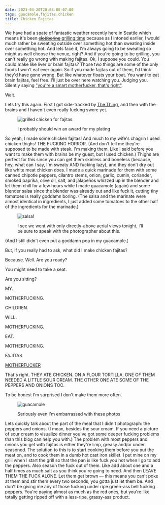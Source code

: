 ```yaml
---
date: 2021-04-20T20:03:00-07:00
tags: guacamole,fajitas,chicken
title: Chicken Fajitas
---
```


We have had a spate of fantastic weather recently here in Seattle which means it's been [~~clobbering~~ grilling time](https://www.youtube.com/watch?v=eg8DTgLhUdc) because as I intoned earlier, I would much rather be sweating outside over something hot than sweating inside over something hot. And lets face it, I'm always going to be sweating so might as well choose the venue, right? And if you're going to be grilling, you can't really go wrong with making fajitas. Ok, I suppose you could. You could make like liver or brain fajitas? Those two things are some of the only foods I won't eat ever again. So if you made fajitas out of them, I'd think they'd have gone wrong. But like whatever floats your boat. You want to eat brain fajitas, feel free. I'll just be over here watching you. Judging you. Silently saying ["you're a smart motherfucker, that's right"](https://www.youtube.com/watch?v=Hrm-rPSCIBw).

Wait.

Lets try this again. First I got side-tracked by [The Thing](https://www.youtube.com/watch?v=AEBTfVFw99A), and then with the brains and I haven't even really fucking swore yet.

<figure>

![grilled chicken for fajitas](fajitas_chicken.jpg)

<figcaption>I probably should win an award for my plating</figcaption>
</figure>

So yeah, I made some chicken fajitas! And much to my wife's chagrin I used chicken thighs! THE FUCKING HORROR. (And don't tell me they're supposed to be made with steak. I'm making them. Like I said before you want to make them with brains be my guest, but I used chicken.) Thighs are perfect for this since you can get them skinless and boneless (because, hey, what can I say, I'm sweaty AND fucking lazy), and they don't dry out like white meat chicken does. I made a quick marinade for them with some canned chipotle peppers, cilantro stems, onion, garlic, cumin, coriander, smoked paprika, olive oil, salt, and jalapeños whizzed up in the blender and let them chill for a few hours while I made guacamole (again) and some blender salsa since the blender was already out and like fuck it, cutting tiny tomatoes is really goddamn boring. (The salsa and the marinate were almost identical in ingredients, I just added some tomatoes to the other half of the ingredients for the marinade.)

<figure>

![salsa!](fajitas_salsa.jpg)

<figcaption>I see we went with only directly-above aerial views tonight. I'll be sure to speak with the photographer about this.</figcaption>
</figure>

(And I still didn't even put a goddamn pea in my guacamole.)

But, if you really had to ask, what did I make chicken fajitas? 

Because. Well. Are you ready?

You might need to take a seat.

Are you sitting?

MY.

MOTHERFUCKING.

CHILDREN.

WILL.

MOTHERFUCKING.

EAT.

MOTHERFUCKING.

FAJITAS.

[MOTHERFUCKER](https://www.youtube.com/watch?v=JmzUDj6aFzU)

That's right. THEY ATE CHICKEN. ON A FLOUR TORTILLA. ONE OF THEM NEEDED A LITTLE SOUR CREAM. THE OTHER ONE ATE SOME OF THE PEPPERS AND ONIONS TOO.

To be honest I'm surprised I don't make them more often.

<figure>

![guacamole](fajitas_guacamole.jpg)

<figcaption>Seriously even I'm embarrassed with these photos</figcaption>
</figure>

Lets quickly talk about the part of the meal that I didn't photograph: the peppers and onions. (I mean, besides the sour cream. If you need a picture of sour cream to visualize dinner you've got some deeper fucking problems than this blog can help you with.) The problem with most peppers and onions you get with fajitas is either they're limp, greasy and/or under seasoned. The solution to this is to start cooking them before you put the meat on, and to cook them in a dumb hot cast iron skillet. I put mine on my grill when I start the grill so that the pan is like fuck you hot when I go to add the peppers. Also season the fuck out of them. Like add about one and a half times as much salt as you think you're going to need. And then LEAVE THEM THE FUCK ALONE. Let them get brown — this means you can't poke at them and stir them every two seconds, you gotta just let them be. And don't be giving me any of those fucking under ripe green-ass bell fucking peppers. You're paying almost as much as the red ones, but you're like totally getting ripped off with a less-ripe, grassy-ass product.
